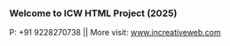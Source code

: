 <h3>Welcome to ICW HTML Project (2025)</h3>
<p>P: +91 9228270738 || More visit: <a href="http://www.increativeweb.com/">www.increativeweb.com</a></p>

